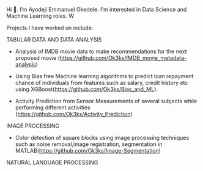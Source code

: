 Hi 👋. I’m Ayodeji Emmanuel Okedele. I'm interested in Data Science and Machine Learning roles. W

Projects I have worked on include: 

TABULAR DATA AND DATA ANALYSIS

- Analysis of IMDB movie data to make recommendations for the next proposed movie (https://github.com/Ok3ks/IMDB_movie_metadata-analysis)

- Using Bias free Machine learning algorithms to predict loan repayment chance of individuals from features such as salary, credit history etc using XGBoost(https://github.com/Ok3ks/Bias_and_ML).

- Activity Prediction from Sensor Measurements of several subjects while performing different activities (https://github.com/Ok3ks/Activity_Prediction)

IMAGE PROCESSING

- Color detection of square blocks using image processing techniques such as noise removal,image registration, segmentation in MATLAB(https://github.com/Ok3ks/Image-Segmentation)

NATURAL LANGUAGE PROCESSING

